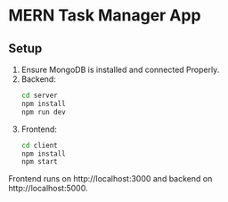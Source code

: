 # MERN Task Manager App

## Setup 
1. Ensure MongoDB is installed and connected Properly.
2. Backend:
   ```bash
   cd server
   npm install
   npm run dev
   ```
3. Frontend:
   ```bash
   cd client
   npm install
   npm start
   ```
Frontend runs on http://localhost:3000 and backend on http://localhost:5000.

